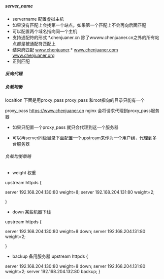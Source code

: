 ##### server_name

  - servername 配置虚拟主机
  - 如果没有匹配上会找第一个站点，如果第一个匹配上不会再向后面匹配
  - 可以配置两个域名指向同一个主机
  - 支持通配符的形式   *.chenjuaner.cn    除了wwww.chenjuaner.cn之外的所有站点都是被通配符匹配上
  - 结束府匹配   www.chenjuaner.*      www.chenjuaner.com   www.chenjuaner.org
  - 正则匹配


##### 反向代理




##### 负载均衡

  localtion 下面是用proxy_pass
  proxy_pass 和root指向的目录只能有一个


  proxy_pass https://www.chenjuaner.cn   nginx 会将请求代理到proxy_pass服务器

  - 如果只配置一个proxy_pass 就只会代理到这一个服务器

  - 可以再server同级目录下面配置一个upstream来作为一个用户组，代理到多台服务器

  
###### 负载均衡策略

 - weight  权重

upstream httpds {

 server 192.168.204.130:80 weight=8;
 server 192.168.204.131:80 weight=2;

}

- down    某些机器下线

upstream httpds {

 server 192.168.204.130:80 weight=8 down;
 server 192.168.204.131:80 weight=2;

}

- backup   备用服务器
upstream httpds {

 server 192.168.204.130:80 weight=8 down;
 server 192.168.204.131:80 weight=2;
server 192.168.204.132:80 backup;
}
